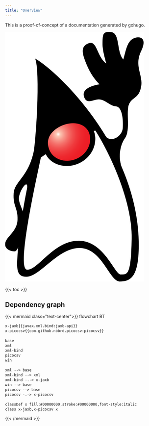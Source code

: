 ```yaml
---
title: "Overview"
---
```


This is a proof-of-concept of a documentation generated by gohugo.

![](Duke_(Java_mascot)_waving.svg)

{{< toc >}}

## Dependency graph

{{< mermaid class="text-center">}}
flowchart BT

    x-jaxb{{javax.xml.bind:jaxb-api}}
    x-picocsv{{com.github.nbbrd.picocsv:picocsv}}

    base
    xml
    xml-bind
    picocsv
    win

    xml --> base
    xml-bind --> xml
    xml-bind -.-> x-jaxb
    win --> base
    picocsv --> base
    picocsv -.-> x-picocsv

    classDef x fill:#00000000,stroke:#00000000,font-style:italic
    class x-jaxb,x-picocsv x
{{< /mermaid >}}
